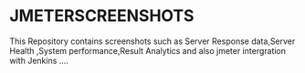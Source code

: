 # JMETERSCREENSHOTS
This Repository contains screenshots such as Server Response data,Server Health ,System performance,Result Analytics and also jmeter intergration with Jenkins ....
